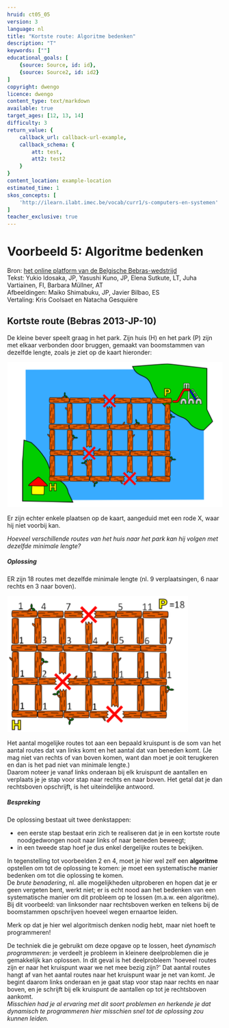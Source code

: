 ```yaml
---
hruid: ct05_05
version: 3
language: nl
title: "Kortste route: Algoritme bedenken"
description: "T"
keywords: [""]
educational_goals: [
    {source: Source, id: id}, 
    {source: Source2, id: id2}
]
copyright: dwengo
licence: dwengo
content_type: text/markdown
available: true
target_ages: [12, 13, 14]
difficulty: 3
return_value: {
    callback_url: callback-url-example,
    callback_schema: {
        att: test,
        att2: test2
    }
}
content_location: example-location
estimated_time: 1
skos_concepts: [
    'http://ilearn.ilabt.imec.be/vocab/curr1/s-computers-en-systemen'
]
teacher_exclusive: true
---
```

# Voorbeeld 5:  Algoritme bedenken
Bron: [het online platform van de Belgische Bebras-wedstrijd](https://bebras.ugent.be/)<br>
Tekst: Yukio Idosaka, JP, Yasushi Kuno, JP, Elena Sutkute, LT, Juha Vartiainen, FI, Barbara Müllner, AT<br>
Afbeeldingen: Maiko Shimabuku, JP, Javier Bilbao, ES<br>
Vertaling: Kris Coolsaet en Natacha Gesquière

## Kortste route (Bebras 2013-JP-10)

De kleine bever speelt graag in het park. Zijn huis (H) en het park (P) zijn met elkaar verbonden door bruggen, gemaakt van boomstammen van dezelfde lengte, zoals je ziet op de kaart hieronder:

![Kortste route](embed/bebrasalgoritmebedenken.png "Bebras algoritme bedenken")

Er zijn echter enkele plaatsen op de kaart, aangeduid met een rode X, waar hij niet voorbij kan.

*Hoeveel verschillende routes van het huis naar het park kan hij volgen met dezelfde minimale lengte?*

##### Oplossing

ER zijn 18 routes met dezelfde minimale lengte (nl. 9 verplaatsingen, 6 naar rechts en 3 naar boven).

![Kortste route](embed/bebrasalgoritmebedenkenoplossing.png "Bebras Korste route oplossing")

Het aantal mogelijke routes tot aan een bepaald kruispunt is de som van het aantal routes dat van links komt en het aantal dat van beneden komt. (Je mag niet van rechts of van boven komen, want dan moet je ooit terugkeren en dan is het pad niet van minimale lengte.)<br>
Daarom noteer je vanaf links onderaan bij elk kruispunt de aantallen en verplaats je je stap voor stap naar rechts en naar boven. Het getal dat je dan rechtsboven opschrijft, is het uiteindelijke antwoord.

##### Bespreking

De oplossing bestaat uit twee denkstappen: 
- een eerste stap bestaat erin zich te realiseren dat je in een kortste route noodgedwongen nooit naar links of naar beneden beweegt;
- in een tweede stap hoef je dus enkel dergelijke routes te bekijken.

In tegenstelling tot voorbeelden 2 en 4, moet je hier wel zelf een **algoritme** opstellen om tot de oplossing te komen: je moet een systematische manier bedenken om tot die oplossing te komen. <br>
De *brute benadering*, nl. alle mogelijkheden uitproberen en hopen dat je er geen vergeten bent, werkt niet; er is echt nood aan het bedenken van een systematische manier om dit probleem op te lossen (m.a.w. een algoritme).<br>
Bij dit voorbeeld: van linksonder naar rechtsboven werken en telkens bij de boomstammen opschrijven hoeveel wegen ernaartoe leiden.

Merk op dat je hier wel algoritmisch denken nodig hebt, maar niet hoeft te programmeren!

De techniek die je gebruikt om deze opgave op te lossen, heet *dynamisch programmeren*: je verdeelt je probleem in kleinere deelproblemen die je gemakkelijk kan oplossen. In dit geval is het deelprobleem 'hoeveel routes zijn er naar het kruispunt waar we net mee bezig zijn?' Dat aantal routes hangt af van het aantal routes naar het kruispunt waar je net van komt. Je begint daarom links onderaan en je gaat stap voor stap naar rechts en naar boven, en je schrijft bij elk kruispunt de aantallen op tot je rechtsboven aankomt.<br>
*Misschien had je al ervaring met dit soort problemen en herkende je dat dynamisch te programmeren hier misschien snel tot de oplossing zou kunnen leiden.*

